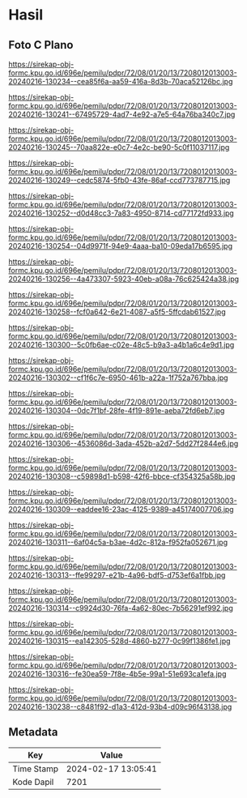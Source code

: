 # Hasil

## Foto C Plano

https://sirekap-obj-formc.kpu.go.id/696e/pemilu/pdpr/72/08/01/20/13/7208012013003-20240216-130234--cea85f6a-aa59-416a-8d3b-70aca52126bc.jpg

https://sirekap-obj-formc.kpu.go.id/696e/pemilu/pdpr/72/08/01/20/13/7208012013003-20240216-130241--67495729-4ad7-4e92-a7e5-64a76ba340c7.jpg

https://sirekap-obj-formc.kpu.go.id/696e/pemilu/pdpr/72/08/01/20/13/7208012013003-20240216-130245--70aa822e-e0c7-4e2c-be90-5c0f11037117.jpg

https://sirekap-obj-formc.kpu.go.id/696e/pemilu/pdpr/72/08/01/20/13/7208012013003-20240216-130249--cedc5874-5fb0-43fe-86af-ccd773787715.jpg

https://sirekap-obj-formc.kpu.go.id/696e/pemilu/pdpr/72/08/01/20/13/7208012013003-20240216-130252--d0d48cc3-7a83-4950-8714-cd77172fd933.jpg

https://sirekap-obj-formc.kpu.go.id/696e/pemilu/pdpr/72/08/01/20/13/7208012013003-20240216-130254--04d9971f-94e9-4aaa-ba10-09eda17b6595.jpg

https://sirekap-obj-formc.kpu.go.id/696e/pemilu/pdpr/72/08/01/20/13/7208012013003-20240216-130256--4a473307-5923-40eb-a08a-76c625424a38.jpg

https://sirekap-obj-formc.kpu.go.id/696e/pemilu/pdpr/72/08/01/20/13/7208012013003-20240216-130258--fcf0a642-6e21-4087-a5f5-5ffcdab61527.jpg

https://sirekap-obj-formc.kpu.go.id/696e/pemilu/pdpr/72/08/01/20/13/7208012013003-20240216-130300--5c0fb6ae-c02e-48c5-b9a3-a4b1a6c4e9d1.jpg

https://sirekap-obj-formc.kpu.go.id/696e/pemilu/pdpr/72/08/01/20/13/7208012013003-20240216-130302--cf1f6c7e-6950-461b-a22a-1f752a767bba.jpg

https://sirekap-obj-formc.kpu.go.id/696e/pemilu/pdpr/72/08/01/20/13/7208012013003-20240216-130304--0dc7f1bf-28fe-4f19-891e-aeba72fd6eb7.jpg

https://sirekap-obj-formc.kpu.go.id/696e/pemilu/pdpr/72/08/01/20/13/7208012013003-20240216-130306--4536086d-3ada-452b-a2d7-5dd27f2844e6.jpg

https://sirekap-obj-formc.kpu.go.id/696e/pemilu/pdpr/72/08/01/20/13/7208012013003-20240216-130308--c59898d1-b598-42f6-bbce-cf354325a58b.jpg

https://sirekap-obj-formc.kpu.go.id/696e/pemilu/pdpr/72/08/01/20/13/7208012013003-20240216-130309--eaddee16-23ac-4125-9389-a45174007706.jpg

https://sirekap-obj-formc.kpu.go.id/696e/pemilu/pdpr/72/08/01/20/13/7208012013003-20240216-130311--6af04c5a-b3ae-4d2c-812a-f952fa052671.jpg

https://sirekap-obj-formc.kpu.go.id/696e/pemilu/pdpr/72/08/01/20/13/7208012013003-20240216-130313--ffe99297-e21b-4a96-bdf5-d753ef6a1fbb.jpg

https://sirekap-obj-formc.kpu.go.id/696e/pemilu/pdpr/72/08/01/20/13/7208012013003-20240216-130314--c9924d30-76fa-4a62-80ec-7b56291ef992.jpg

https://sirekap-obj-formc.kpu.go.id/696e/pemilu/pdpr/72/08/01/20/13/7208012013003-20240216-130315--ea142305-528d-4860-b277-0c99f1386fe1.jpg

https://sirekap-obj-formc.kpu.go.id/696e/pemilu/pdpr/72/08/01/20/13/7208012013003-20240216-130316--fe30ea59-7f8e-4b5e-99a1-51e693ca1efa.jpg

https://sirekap-obj-formc.kpu.go.id/696e/pemilu/pdpr/72/08/01/20/13/7208012013003-20240216-130238--c8481f92-d1a3-412d-93b4-d09c96f43138.jpg


## Metadata

| Key        | Value               |
| ---------- | ------------------- |
| Time Stamp | 2024-02-17 13:05:41 |
| Kode Dapil | 7201                |



